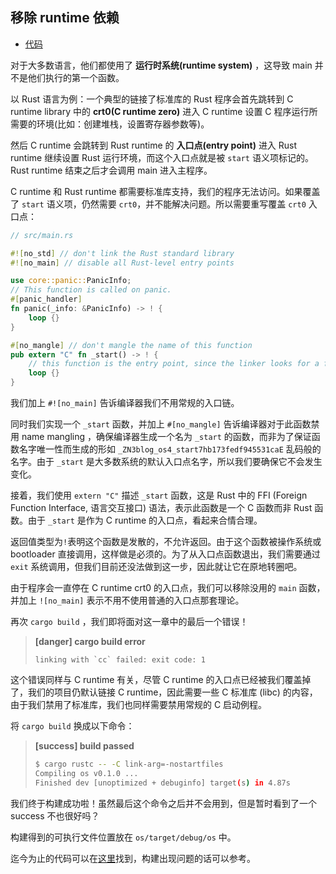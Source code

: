 ## 移除 runtime 依赖

- [代码][code]

对于大多数语言，他们都使用了 **运行时系统(runtime system)** ，这导致 main 并不是他们执行的第一个函数。

以 Rust 语言为例：一个典型的链接了标准库的 Rust 程序会首先跳转到 C runtime library 中的 **crt0(C runtime zero)** 进入 C runtime 设置 C 程序运行所需要的环境(比如：创建堆栈，设置寄存器参数等)。

然后 C runtime 会跳转到 Rust runtime 的 **入口点(entry point)** 进入 Rust runtime 继续设置 Rust 运行环境，而这个入口点就是被 `start` 语义项标记的。Rust runtime 结束之后才会调用 main 进入主程序。

C runtime 和 Rust runtime 都需要标准库支持，我们的程序无法访问。如果覆盖了 `start` 语义项，仍然需要 `crt0`，并不能解决问题。所以需要重写覆盖 `crt0` 入口点：

```rust
// src/main.rs

#![no_std] // don't link the Rust standard library
#![no_main] // disable all Rust-level entry points

use core::panic::PanicInfo;
// This function is called on panic.
#[panic_handler]
fn panic(_info: &PanicInfo) -> ! {
    loop {}
}

#[no_mangle] // don't mangle the name of this function
pub extern "C" fn _start() -> ! {
    // this function is the entry point, since the linker looks for a function named `_start` by default
    loop {}
}
```

我们加上 `#![no_main]` 告诉编译器我们不用常规的入口链。

同时我们实现一个 `_start` 函数，并加上 `#[no_mangle]` 告诉编译器对于此函数禁用 name mangling ，确保编译器生成一个名为 `_start` 的函数，而非为了保证函数名字唯一性而生成的形如 `_ZN3blog_os4_start7hb173fedf945531caE` 乱码般的名字。由于 `_start` 是大多数系统的默认入口点名字，所以我们要确保它不会发生变化。

接着，我们使用 `extern "C"` 描述 `_start` 函数，这是 Rust 中的 FFI (Foreign Function Interface, 语言交互接口) 语法，表示此函数是一个 C 函数而非 Rust 函数。由于 `_start` 是作为 C runtime 的入口点，看起来合情合理。

返回值类型为`!`表明这个函数是发散的，不允许返回。由于这个函数被操作系统或 bootloader 直接调用，这样做是必须的。为了从入口点函数退出，我们需要通过 `exit` 系统调用，但我们目前还没法做到这一步，因此就让它在原地转圈吧。

由于程序会一直停在 C runtime crt0 的入口点，我们可以移除没用的 `main` 函数，并加上 `![no_main]` 表示不用不使用普通的入口点那套理论。

再次 `cargo build` ，我们即将面对这一章中的最后一个错误！

> **[danger] cargo build error**
>
> `` linking with `cc` failed: exit code: 1 ``

这个错误同样与 C runtime 有关，尽管 C runtime 的入口点已经被我们覆盖掉了，我们的项目仍默认链接 C runtime，因此需要一些 C 标准库 (libc) 的内容，由于我们禁用了标准库，我们也同样需要禁用常规的 C 启动例程。

将 `cargo build` 换成以下命令：

> **[success] build passed**
>
> ```bash
> $ cargo rustc -- -C link-arg=-nostartfiles
> Compiling os v0.1.0 ...
> Finished dev [unoptimized + debuginfo] target(s) in 4.87s
> ```

我们终于构建成功啦！虽然最后这个命令之后并不会用到，但是暂时看到了一个 success 不也很好吗？

构建得到的可执行文件位置放在 `os/target/debug/os` 中。

迄今为止的代码可以在[这里][code]找到，构建出现问题的话可以参考。

[code]: https://github.com/rcore-os/rCore_tutorial/tree/ch1-pa4
